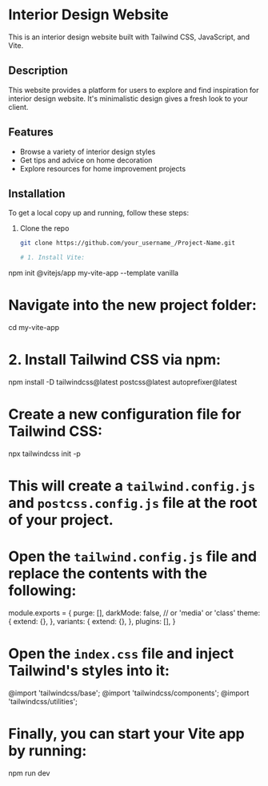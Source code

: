 # Interior Design Website

This is an interior design website built with Tailwind CSS, JavaScript, and Vite.

## Description

This website provides a platform for users to explore and find inspiration for interior design website. It's minimalistic design gives a fresh look to your client.

## Features

- Browse a variety of interior design styles
- Get tips and advice on home decoration
- Explore resources for home improvement projects

## Installation

To get a local copy up and running, follow these steps:

1. Clone the repo
   ```bash
   git clone https://github.com/your_username_/Project-Name.git

   # 1. Install Vite:
npm init @vitejs/app my-vite-app --template vanilla

# Navigate into the new project folder:
cd my-vite-app

# 2. Install Tailwind CSS via npm:
npm install -D tailwindcss@latest postcss@latest autoprefixer@latest

# Create a new configuration file for Tailwind CSS:
npx tailwindcss init -p

# This will create a `tailwind.config.js` and `postcss.config.js` file at the root of your project.

# Open the `tailwind.config.js` file and replace the contents with the following:
module.exports = {
  purge: [],
  darkMode: false, // or 'media' or 'class'
  theme: {
    extend: {},
  },
  variants: {
    extend: {},
  },
  plugins: [],
}

# Open the `index.css` file and inject Tailwind's styles into it:
@import 'tailwindcss/base';
@import 'tailwindcss/components';
@import 'tailwindcss/utilities';

# Finally, you can start your Vite app by running:
npm run dev

